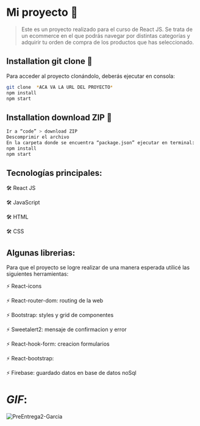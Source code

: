 # Mi proyecto 🚀

> Este es un proyecto realizado para el curso de React JS. Se trata de un ecommerce en el que podrás navegar por distintas categorías y adquirir tu orden de compra de los productos que has seleccionado.
## Installation git clone 🔧

Para acceder al proyecto clonándolo, deberás ejecutar en consola: 
```sh
git clone  *ACA VA LA URL DEL PROYECTO*
npm install 
npm start
```

## Installation download ZIP 🔧
```sh
Ir a “code” > download ZIP
Descomprimir el archivo
En la carpeta donde se encuentra “package.json” ejecutar en terminal: 
npm install
npm start
```
## Tecnologías principales:

🛠️ React JS

🛠️ JavaScript

🛠️ HTML

🛠️ CSS

## Algunas librerias:

Para que el proyecto se logre realizar de una manera esperada utilicé las siguientes herramientas:

⚡ React-icons

⚡ React-router-dom: routing de la web

⚡ Bootstrap: styles y grid de componentes

⚡ Sweetalert2: mensaje de confirmacion y error

⚡ React-hook-form: creacion formularios

⚡ React-bootstrap: 

⚡ Firebase: guardado datos en base de datos noSql

# *GIF*:

![PreEntrega2-Garcia](https://user-images.githubusercontent.com/62307436/211097156-19008198-5e78-44be-9e74-2813c5caf97b.gif)
